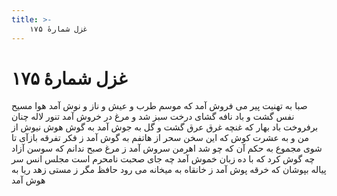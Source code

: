 ```yaml
---
title: >-
    غزل شمارهٔ ۱۷۵
---
```

# غزل شمارهٔ ۱۷۵

صبا به تهنیت پیر می فروش آمد
که موسم طرب و عیش و ناز و نوش آمد
هوا مسیح نفس گشت و باد نافه گشای
درخت سبز شد و مرغ در خروش آمد
تنور لاله چنان برفروخت باد بهار
که غنچه غرق عرق گشت و گل به جوش آمد
به گوش هوش نیوش از من و به عشرت کوش
که این سخن سحر از هاتفم به گوش آمد
ز فکر تفرقه بازآی تا شوی مجموع
به حکم آن که چو شد اهرمن سروش آمد
ز مرغ صبح ندانم که سوسن آزاد
چه گوش کرد که با ده زبان خموش آمد
چه جای صحبت نامحرم است مجلس انس
سر پیاله بپوشان که خرقه پوش آمد
ز خانقاه به میخانه می رود حافظ
مگر ز مستی زهد ریا به هوش آمد
